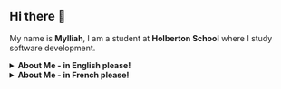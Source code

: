 ## Hi there 👋

My name is **Mylliah**, I am a student at **Holberton School** where I study software development. 

<details>
  <summary><b>About Me - in English please!</b></summary>

### My skills

- **Languages & Databases:**  
![C](https://img.shields.io/badge/C-00599C?logo=gnu&style=for-the-badge&logoColor=white)
![Python](https://img.shields.io/badge/Python-3776AB?logo=Python&style=for-the-badge&logoColor=white)
![Bash](https://img.shields.io/badge/Bash-4EAA25?logo=GNU-Bash&style=for-the-badge&logoColor=white)
![SQL](https://img.shields.io/badge/SQL-003B57?logo=MySQL&style=for-the-badge&logoColor=white)
![SQLite](https://img.shields.io/badge/SQLite-003B57?logo=SQLite&style=for-the-badge&logoColor=white)
![MySQL](https://img.shields.io/badge/MySQL-4479A1?logo=MySQL&style=for-the-badge&logoColor=white)
![MongoDB](https://img.shields.io/badge/MongoDB-47A248?logo=MongoDB&style=for-the-badge&logoColor=white)

- **Web:**  
![HTML](https://img.shields.io/badge/HTML-E34F26?logo=HTML5&style=for-the-badge&logoColor=white)
![CSS](https://img.shields.io/badge/CSS-1572B6?logo=CSS3&style=for-the-badge&logoColor=white)
![JavaScript](https://img.shields.io/badge/JavaScript-F7DF1E?logo=JavaScript&style=for-the-badge&logoColor=black)


 ### OS & Tools

- **Operating Systems:**  
![Windows](https://img.shields.io/badge/-Windows-0078D6?logo=Windows&style=for-the-badge&logoColor=white)
![Linux](https://img.shields.io/badge/-Linux-FCC624?logo=Linux&style=for-the-badge&logoColor=black)
![Mac_OS](https://img.shields.io/badge/-Mac_OS-999999?logo=Apple&style=for-the-badge&logoColor=white)

- **Versions Control Tools:**  
![Git](https://img.shields.io/badge/-Git-F05032?logo=Git&style=for-the-badge&logoColor=white)
![Github](https://img.shields.io/badge/-Github-181717?logo=Github&style=for-the-badge&logoColor=white)

- **Editors & IDEs:**  
![VSCode](https://img.shields.io/badge/VS_Code-0078D4?logo=Visual-Studio-Code&style=for-the-badge&logoColor=white)
![IntelliJ](https://img.shields.io/badge/IntelliJ_IDEA-000000?logo=IntelliJ-IDEA&style=for-the-badge&logoColor=white)

- **Frameworks & Libraries:**  
![Django](https://img.shields.io/badge/-Django-092E20?logo=Django&style=for-the-badge&logoColor=white)
![Flask](https://img.shields.io/badge/-Flask-000000?logo=Flask&style=for-the-badge&logoColor=white)
![Jinja](https://img.shields.io/badge/-Jinja-B41717?logo=Jinja&style=for-the-badge&logoColor=white)
![SQLAlchemy](https://img.shields.io/badge/-SQLAlchemy-D71F00?logo=Databricks&style=for-the-badge&logoColor=white)


### Where to find me

[![Github](https://img.shields.io/badge/-Github-181717?style=for-the-badge&logo=Github&logoColor=white)](https://github.com/Mylliah)
[![LinkedIn](https://img.shields.io/badge/-LinkedIn-0077B5?style=for-the-badge&logo=LinkedIn&logoColor=white)](https://www.linkedin.com/in/myriam-mezhoud-aa01a2358/)


### What I'm currently learning

- 🌱 Exploring **cybersecurity**
- 🔐 Deepening my knowledge in **C** and **Python**  
- 🗄️ Practicing with **databases** (SQL, MongoDB, SQLAlchemy)  
- 🌍 Improving my **web development skills** (Flask, Django, APIs)  


### My hobbies / Fun fact

- 🎮 Playing video games  
- 📖 Reading about **new technologies** and especially **cybersecurity**  
- 🎨 Drawing and sketching
- 🇯🇵  Learning about **Japanese language & culture**


### Motto & Quotes

- 🔐 *"An ounce of prevention is worth a pound of cure."* — Benjamin Franklin
- 👂 *"The quieter you become, the more you are able to hear."* 
- 🤝 *"Talent wins games, but teamwork wins championships."* — Michael Jordan

</details>


<details>
  <summary><b>About Me - in French please!</b></summary>

### Mes compétences

- **Langages & Bases de données :**  
![C](https://img.shields.io/badge/C-00599C?logo=gnu&style=for-the-badge&logoColor=white)
![Python](https://img.shields.io/badge/Python-3776AB?logo=Python&style=for-the-badge&logoColor=white)
![Bash](https://img.shields.io/badge/Bash-4EAA25?logo=GNU-Bash&style=for-the-badge&logoColor=white)
![SQL](https://img.shields.io/badge/SQL-003B57?logo=MySQL&style=for-the-badge&logoColor=white)
![SQLite](https://img.shields.io/badge/SQLite-003B57?logo=SQLite&style=for-the-badge&logoColor=white)
![MySQL](https://img.shields.io/badge/MySQL-4479A1?logo=MySQL&style=for-the-badge&logoColor=white)
![MongoDB](https://img.shields.io/badge/MongoDB-47A248?logo=MongoDB&style=for-the-badge&logoColor=white)

- **Web :**  
![HTML](https://img.shields.io/badge/HTML-E34F26?logo=HTML5&style=for-the-badge&logoColor=white)
![CSS](https://img.shields.io/badge/CSS-1572B6?logo=CSS3&style=for-the-badge&logoColor=white)
![JavaScript](https://img.shields.io/badge/JavaScript-F7DF1E?logo=JavaScript&style=for-the-badge&logoColor=black)


### OS & Outils

- **Systèmes d’exploitation :**  
![Windows](https://img.shields.io/badge/-Windows-0078D6?logo=Windows&style=for-the-badge&logoColor=white)
![Linux](https://img.shields.io/badge/-Linux-FCC624?logo=Linux&style=for-the-badge&logoColor=black)
![Mac_OS](https://img.shields.io/badge/-Mac_OS-999999?logo=Apple&style=for-the-badge&logoColor=white)

- **Outils de versioning :**  
![Git](https://img.shields.io/badge/-Git-F05032?logo=Git&style=for-the-badge&logoColor=white)
![Github](https://img.shields.io/badge/-Github-181717?logo=Github&style=for-the-badge&logoColor=white)

- **Éditeurs & IDEs :**  
![VSCode](https://img.shields.io/badge/VS_Code-0078D4?logo=Visual-Studio-Code&style=for-the-badge&logoColor=white)
![IntelliJ](https://img.shields.io/badge/IntelliJ_IDEA-000000?logo=IntelliJ-IDEA&style=for-the-badge&logoColor=white)

- **Frameworks & Librairies :**  
![Django](https://img.shields.io/badge/-Django-092E20?logo=Django&style=for-the-badge&logoColor=white)
![Flask](https://img.shields.io/badge/-Flask-000000?logo=Flask&style=for-the-badge&logoColor=white)
![Jinja](https://img.shields.io/badge/-Jinja-B41717?logo=Jinja&style=for-the-badge&logoColor=white)
![SQLAlchemy](https://img.shields.io/badge/-SQLAlchemy-D71F00?logo=Databricks&style=for-the-badge&logoColor=white)


### Où me trouver

[![Github](https://img.shields.io/badge/-Github-181717?style=for-the-badge&logo=Github&logoColor=white)](https://github.com/Mylliah)
[![LinkedIn](https://img.shields.io/badge/-LinkedIn-0077B5?style=for-the-badge&logo=LinkedIn&logoColor=white)](https://www.linkedin.com/in/myriam-mezhoud-aa01a2358/)


### Ce que j’apprends en ce moment

- 🌱 Découvrir la **cybersécurité**  
- 🔐 Approfondir mes connaissances en **C** et **Python**  
- 🗄️ Pratiquer avec les **bases de données** (SQL, MongoDB, SQLAlchemy)  
- 🌍 Améliorer mes compétences en **développement web** (Flask, Django, APIs)  


### Mes hobbies

- 🎮 Jouer aux jeux vidéo  
- 📖 Lire sur les **nouvelles technologies** et surtout la **cybersécurité**  
- 🎨 Faire du dessin  
- 🇯🇵 Apprendre la **langue et la culture japonaises**


</details>

